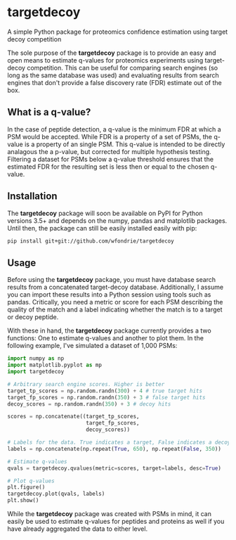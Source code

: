 # targetdecoy
A simple Python package for proteomics confidence estimation using target decoy competition

The sole purpose of the **targetdecoy** package is to provide an easy and open means to estimate q-values for proteomics experiments using target-decoy competition. This can be useful for comparing search engines (so long as the same database was used) and evaluating results from search engines that don't provide a false discovery rate (FDR) estimate out of the box. 

## What is a q-value?
In the case of peptide detection, a q-value is the minimum FDR at which a PSM would be accepted. While FDR is a property of a set of PSMs, the q-value is a property of an single PSM. This q-value is intended to be directly analagous the a p-value, but corrected for multiple hypothesis testing. Filtering a dataset for PSMs below a q-value threshold ensures that the estimated FDR for the resulting set is less then or equal to the chosen q-value.

## Installation
The **targetdecoy** package will soon be available on PyPI for Python versions 3.5+ and depends on the numpy, pandas and matplotlib packages. Until then, the package can still be easily installed easily with pip:

```bash
pip install git+git://github.com/wfondrie/targetdecoy
```

## Usage
Before using the **targetdecoy** package, you must have database search results from a concatenated target-decoy database. Additionally, I assume you can import these results into a Python session using tools such as pandas. Critically, you need a metric or score for each PSM describing the quality of the match and a label indicating whether the match is to a target or decoy peptide. 

With these in hand, the **targetdecoy** package currently provides a two functions: One to estimate q-values and another to plot them. In the following example, I've simulated a dataset of 1,000 PSMs:

```Python
import numpy as np
import matplotlib.pyplot as mp
import targetdecoy

# Arbitrary search engine scores. Higher is better
target_tp_scores = np.random.randn(300) + 4 # true target hits
target_fp_scores = np.random.randn(350) + 3 # false target hits
decoy_scores = np.random.randn(350) + 3 # decoy hits

scores = np.concatenate((target_tp_scores,
                         target_fp_scores,
                         decoy_scores))

# Labels for the data. True indicates a target, False indicates a decoy.
labels = np.concatenate(np.repeat(True, 650), np.repeat(False, 350))

# Estimate q-values
qvals = targetdecoy.qvalues(metric=scores, target=labels, desc=True)

# Plot q-values
plt.figure()
targetdecoy.plot(qvals, labels)
plt.show()
```

While the **targetdecoy** package was created with PSMs in mind, it can easily be used to estimate q-values for peptides and proteins as well if you have already aggregated the data to either level.
